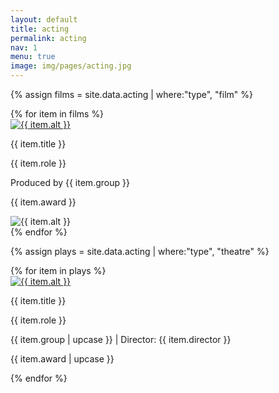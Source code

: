 ```yaml
---
layout: default
title: acting
permalink: acting
nav: 1
menu: true
image: img/pages/acting.jpg
---
```


{% assign films = site.data.acting | where:"type", "film" %} 

<div class="grid-3">
{% for item in films %}
  <div class="card">
    <div class="upper">
      <a href="img/acting/{{ item.large }}">
        <img class="photo" src="img/acting/{{ item.small }}" alt="{{ item.alt }}">
      </a>
      <p class="title"> {{ item.title }} </p>
    </div>
    <p class="description"> {{ item.role }} </p>
    <p class="sub-text"> Produced by {{ item.group }}</p>
    <p class="special"> {{ item.award }} </p>
    <div class="youtube" data-id="{{ item.video }}">
      <img src="img/acting/youtube-{{ item.video }}.jpg" alt="{{ item.alt }}">
      <div class="play"></div>
    </div>
  </div>
{% endfor %}
</div>

{% assign plays = site.data.acting | where:"type", "theatre" %} 
<div class="grid-3">
{% for item in plays %}
  <div class="card">
    <div class="upper">
      <a href="img/acting/{{ item.large }}">
        <img class="photo" src="img/acting/{{ item.small }}" alt="{{ item.alt }}">
      </a>
      <p class="title"> {{ item.title }} </p>
    </div>
    <p class="description"> {{ item.role }} </p>
    <p class="sub-text"> {{ item.group | upcase }} | Director: {{ item.director }} </p>
    <p class="special"> {{ item.award | upcase }} </p>
  </div>
{% endfor %}
</div>
